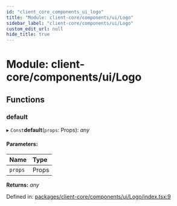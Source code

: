 ```yaml
---
id: "client_core_components_ui_logo"
title: "Module: client-core/components/ui/Logo"
sidebar_label: "client-core/components/ui/Logo"
custom_edit_url: null
hide_title: true
---
```


# Module: client-core/components/ui/Logo

## Functions

### default

▸ `Const`**default**(`props`: Props): *any*

#### Parameters:

Name | Type |
:------ | :------ |
`props` | Props |

**Returns:** *any*

Defined in: [packages/client-core/components/ui/Logo/index.tsx:9](https://github.com/xr3ngine/xr3ngine/blob/9d253dc38/packages/client-core/components/ui/Logo/index.tsx#L9)
